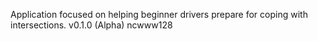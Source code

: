 Application focused on helping beginner drivers prepare for coping with intersections.
v0.1.0 (Alpha)
ncwww128
